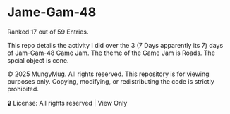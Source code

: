 # Jame-Gam-48

Ranked 17 out of 59 Entries.

This repo details the activity I did over the 3 (7 Days apparently its 7) days of Jam-Gam-48 Game Jam.
The theme of the Game Jam is Roads.
The spcial object is cone.

© 2025 MungyMug. All rights reserved.
This repository is for viewing purposes only.
Copying, modifying, or redistributing the code is strictly prohibited.

🔒 License: All rights reserved | View Only
